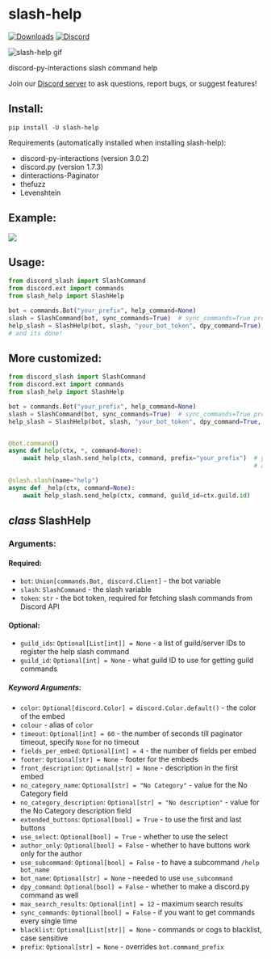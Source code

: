 # slash-help

[![Downloads](https://static.pepy.tech/personalized-badge/slash-help?period=total&units=international_system&left_color=grey&right_color=blue&left_text=Downloads)](https://pypi.org/project/slash-help/) [![Discord](https://img.shields.io/discord/890021073465270312?color=blue&label=Discord)](https://discord.gg/Sk5qDBGPsQ)

<img src="https://cdn.discordapp.com/attachments/890021074337660959/892945393988554782/new-slash-help-gif.gif" alt="slash-help gif"></img>

discord-py-interactions slash command help

Join our [Discord server](https://discord.gg/Sk5qDBGPsQ) to ask questions, report bugs, or suggest features!

## Install:
```shell
pip install -U slash-help
```
Requirements (automatically installed when installing slash-help):
- discord-py-interactions (version 3.0.2)
- discord.py (version 1.7.3)
- dinteractions-Paginator
- thefuzz
- Levenshtein

## Example:

<img src="https://cdn.discordapp.com/attachments/901252023444467733/901252684114440212/mXxyqtOngt.gif"></img>

## Usage:
```py
from discord_slash import SlashCommand
from discord.ext import commands
from slash_help import SlashHelp

bot = commands.Bot("your_prefix", help_command=None)
slash = SlashCommand(bot, sync_commands=True)  # sync_commands=True preferred
help_slash = SlashHelp(bot, slash, "your_bot_token", dpy_command=True)  # if you want a dpy command as well, and to show dpy commands in the help
# and its done!
```

## More customized:
```py
from discord_slash import SlashCommand
from discord.ext import commands
from slash_help import SlashHelp

bot = commands.Bot("your_prefix", help_command=None)
slash = SlashCommand(bot, sync_commands=True)  # sync_commands=True preferred
help_slash = SlashHelp(bot, slash, "your_bot_token", dpy_command=True, auto_create=False)


@bot.command()
async def help(ctx, *, command=None):
    await help_slash.send_help(ctx, command, prefix="your_prefix")  # you can override the prefix here
                                                                    # and also in SlashHelp()

@slash.slash(name="help")
async def _help(ctx, command=None):
    await help_slash.send_help(ctx, command, guild_id=ctx.guild.id)
```

## *class* SlashHelp
### Arguments:
#### Required:
- `bot`: `Union[commands.Bot, discord.Client]` - the bot variable
- `slash`: `SlashCommand` - the slash variable
- `token`: `str` - the bot token, required for fetching slash commands from Discord API

#### Optional:
- `guild_ids`: `Optional[List[int]] = None` - a list of guild/server IDs to register the help slash command
- `guild_id`: `Optional[int] = None` - what guild ID to use for getting guild commands

##### Keyword Arguments:
- `color`: `Optional[discord.Color] = discord.Color.default()` - the color of the embed
- `colour` - alias of `color`
- `timeout`: `Optional[int] = 60` - the number of seconds till paginator timeout, specify `None` for no timeout
- `fields_per_embed`: `Optional[int] = 4` - the number of fields per embed
- `footer`: `Optional[str] = None` - footer for the embeds
- `front_description`: `Optional[str] = None` - description in the first embed
- `no_category_name`: `Optional[str] = "No Category"` - value for the No Category field
- `no_category_description`: `Optional[str] = "No description"` - value for the No Category description field
- `extended_buttons`: `Optional[bool] = True` - to use the first and last buttons
- `use_select`: `Optional[bool] = True` - whether to use the select
- `author_only`: `Optional[bool] = False` - whether to have buttons work only for the author
- `use_subcommand`: `Optional[bool] = False` - to have a subcommand `/help bot_name`
- `bot_name`: `Optional[str] = None` - needed to use `use_subcommand`
- `dpy_command`: `Optional[bool] = False` - whether to make a discord.py command as well
- `max_search_results`: `Optional[int] = 12` - maximum search results
- `sync_commands`: `Optional[bool] = False` - if you want to get commands every single time
- `blacklist`: `Optional[List[str]] = None` - commands or cogs to blacklist, case sensitive
- `prefix`: `Optional[str] = None` - overrides `bot.command_prefix`
